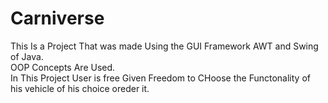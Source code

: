 # Carniverse <br>

This Is a Project That was made Using the GUI Framework AWT and Swing of Java. <br>
OOP Concepts Are Used. <br>
In This Project User is free Given Freedom to CHoose the Functonality of <br>
his vehicle of his choice oreder it. <br>
